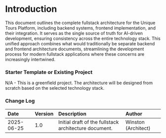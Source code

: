 # Introduction

This document outlines the complete fullstack architecture for the Unique Tours Platform, including backend systems, frontend implementation, and their integration. It serves as the single source of truth for AI-driven development, ensuring consistency across the entire technology stack. This unified approach combines what would traditionally be separate backend and frontend architecture documents, streamlining the development process for modern fullstack applications where these concerns are increasingly intertwined.

### Starter Template or Existing Project

N/A - This is a greenfield project. The architecture will be designed from scratch based on the selected technology stack.

### Change Log

| Date       | Version | Description                                        | Author              |
| :--------- | :------ | :------------------------------------------------- | :------------------ |
| 2025-06-25 | 1.0     | Initial draft of the fullstack architecture document. | Winston (Architect) | 